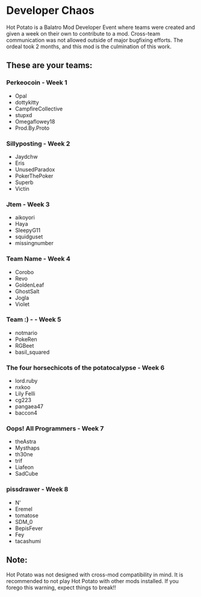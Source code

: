 # Developer Chaos
Hot Potato is a Balatro Mod Developer Event where teams were created and given a week on their own to contribute to a mod. Cross-team communication was not allowed outside of major bugfixing efforts. The ordeal took 2 months, and this mod is the culmination of this work.

## These are your teams:

### Perkeocoin - Week 1
- Opal
- dottykitty
- CampfireCollective
- stupxd
- Omegaflowey18
- Prod.By.Proto

### Sillyposting - Week 2
- Jaydchw
- Eris
- UnusedParadox
- PokerThePoker
- Superb
- Victin

### Jtem - Week 3
- aikoyori
- Haya
- SleepyG11
- squidguset
- missingnumber

### Team Name - Week 4
- Corobo
- Revo
- GoldenLeaf
- GhostSalt
- Jogla
- Violet

### Team :) -  - Week 5
- notmario
- PokeRen
- RGBeet
- basil_squared

### The four horsechicots of the potatocalypse - Week 6
- lord.ruby
- nxkoo
- Lily Felli
- cg223
- pangaea47
- baccon4

### Oops! All Programmers - Week 7
- theAstra
- Mysthaps
- th30ne
- trif
- Liafeon
- SadCube

### pissdrawer - Week 8
- N'
- Eremel
- tomatose
- SDM_0
- BepisFever
- Fey
- tacashumi

## Note:
Hot Potato was not designed with cross-mod compatibility in mind. It is recommended to not play Hot Potato with other mods installed. If you forego this warning, expect things to break!!